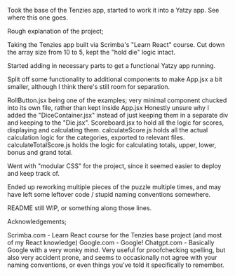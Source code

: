 Took the base of the Tenzies app, started to work it into a Yatzy app. See where this one goes.

Rough explanation of the project;

Taking the Tenzies app built via Scrimba's "Learn React" course.
Cut down the array size from 10 to 5, kept the "hold die" logic intact.

Started adding in necessary parts to get a functional Yatzy app running.

Split off some functionality to additional components to make App.jsx a bit smaller, although I think there's still room for separation.

RollButton.jsx being one of the examples; very minimal component chucked into its own file, rather than kept inside App.jsx
Honestly unsure why I added the "DiceContainer.jsx" instead of just keeping them in a separate div and keeping to the "Die.jsx".
Scoreboard.jsx to hold all the logic for scores, displaying and calculating them.
calculateScore.js holds all the actual calculation logic for the categories, exported to relevant files.
calculateTotalScore.js holds the logic for calculating totals, upper, lower, bonus and grand total.

Went with "modular CSS" for the project, since it seemed easier to deploy and keep track of.

Ended up reworking multiple pieces of the puzzle multiple times, and may have left some leftover code / stupid naming conventions somewhere.

README still WIP, or something along those lines.

Acknowledgements;

Scrimba.com - Learn React course for the Tenzies base project (and most of my React knowledge)
Google.com - Google!
Chatgpt.com - Basically Google with a very wonky mind. Very useful for proofchecking spelling, but also very accident prone, and seems to occasionally not agree with your naming conventions, or even things you've told it specifically to remember.